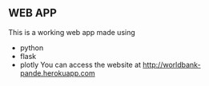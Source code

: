 ## WEB APP
This is a working web app made using 
* python
* flask
* plotly
You can access the website at http://worldbank-pande.herokuapp.com
